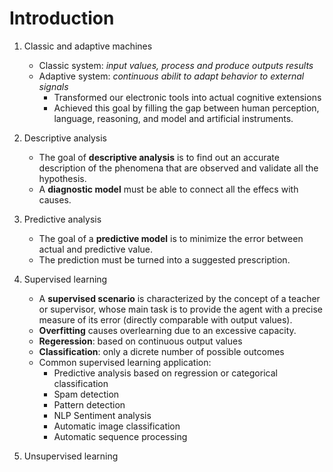 # Introduction

1. Classic and adaptive machines
	* Classic system: *input values, process and produce outputs results*
    * Adaptive system: *continuous abilit to adapt behavior to external signals*
        * Transformed our electronic tools into actual cognitive extensions
        * Achieved this goal by filling the gap between human perception, language, reasoning, and model and artificial instruments.

2. Descriptive analysis
	* The goal of **descriptive analysis** is to find out an accurate description of the phenomena that are observed and validate all the hypothesis.
	* A **diagnostic model** must be able to connect all the effecs with causes.
	
3. Predictive analysis
	* The goal of a **predictive model** is to minimize the error between actual and 	predictive value.
	* The prediction must be turned into a suggested prescription.
   
4. Supervised learning
	* A **supervised scenario** is characterized by the concept of a teacher or supervisor, whose main task is to provide the agent with a precise measure of its error (directly comparable with output values).
	* **Overfitting** causes overlearning due to an excessive capacity.
	* **Regeression**: based on continuous output values
	* **Classification**: only a dicrete number of possible outcomes
	* Common supervised learning application:
		* Predictive analysis based on regression or categorical classification
		* Spam detection
		* Pattern detection
		* NLP Sentiment analysis 
		* Automatic image classification 
		* Automatic sequence processing

5. Unsupervised learning
	
